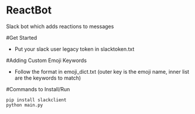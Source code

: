 # ReactBot
Slack bot which adds reactions to messages 

#Get Started
- Put your slack user legacy token in slacktoken.txt

#Adding Custom Emoji Keywords
- Follow the format in emoji_dict.txt (outer key is the emoji name, inner list are the keywords to match)

#Commands to Install/Run
```
pip install slackclient
python main.py
```

